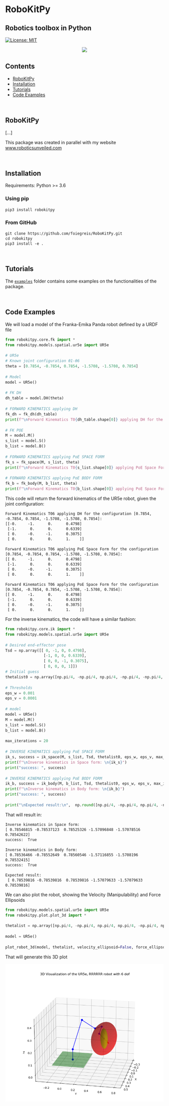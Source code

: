 # RoboKitPy
## Robotics toolbox in Python


<!---[![PyPI version](https://badge.fury.io/py/roboticstoolbox-python.svg)](https://badge.fury.io/py/roboticstoolbox-python)
[![Anaconda version](https://anaconda.org/conda-forge/roboticstoolbox-python/badges/version.svg)](https://anaconda.org/conda-forge/roboticstoolbox-python)
![PyPI - Python Version](https://img.shields.io/pypi/pyversions/roboticstoolbox-python.svg)
-->
[![License: MIT](https://img.shields.io/badge/License-MIT-yellow.svg)](https://opensource.org/licenses/MIT)


<p align="center">
	<img src="https://github.com/foiegreis/RoboKitPy/tree/main/docs/imgs/robokipy_logo1.png" width="200">
</p>


## Contents

- [RoboKitPy](#1)
- [Installation](#2)
- [Tutorials](#3)
- [Code Examples](#4)

<br>

<a id='1'></a>

## RoboKitPy

[...]

This package was created in parallel with my website www.roboticsunveiled.com

<br>

<a id='2'></a>

## Installation

Requirements: Python >= 3.6

### Using pip

```shell script
pip3 install robokitpy
```

### From GitHub

```shell script
git clone https://github.com/foiegreis/RoboKitPy.git
cd robokitpy
pip3 install -e .
```

<br>

<a id='3'></a>

## Tutorials
The [`examples`](https://github.com/foiegreis/RoboKitPy/tree/main/robokitpy/examples) folder contains some examples on the functionalities of the package. 

<br>

<a id='3'></a>

## Code Examples

We will load a model of the Franka-Emika Panda robot defined by a URDF file

```python
from robokitpy.core.fk import *
from robokitpy.models.spatial.ur5e import UR5e

# UR5e
# Known joint configuration θ1-θ6
theta = [0.7854, -0.7854, 0.7854, -1.5708, -1.5708, 0.7854]

# Model
model = UR5e()

# FK DH
dh_table = model.DH(theta)

# FORWARD KINEMATICS applying DH
fk_dh = fk_dh(dh_table)
print(f"\nForward Kinematics T0{dh_table.shape[0]} applying DH for the configuration {theta}: \n{fk_dh}")

# FK POE
M = model.M()
s_list = model.S()
b_list = model.B()

# FORWARD KINEMATICS applying PoE SPACE FORM
fk_s = fk_space(M, s_list, theta)
print(f"\nForward Kinematics T0{s_list.shape[0]} applying PoE Space Form for the configuration {theta}: \n{fk_s}")

# FORWARD KINEMATICS applying PoE BODY FORM
fk_b = fk_body(M, b_list, theta)
print(f"\nForward Kinematics T0{b_list.shape[0]} applying PoE Space Form for the configuration {theta}: \n{fk_b}")
```

This code will return the forward kinematics of the UR5e robot, given the joint configuration:

```
Forward Kinematics T06 applying DH for the configuration [0.7854, -0.7854, 0.7854, -1.5708, -1.5708, 0.7854]: 
[[-0.     -1.      0.      0.4798]
 [-1.      0.      0.      0.6339]
 [ 0.     -0.     -1.      0.3075]
 [ 0.      0.      0.      1.    ]]

Forward Kinematics T06 applying PoE Space Form for the configuration [0.7854, -0.7854, 0.7854, -1.5708, -1.5708, 0.7854]: 
[[ 0.     -1.      0.      0.4798]
 [-1.      0.      0.      0.6339]
 [ 0.     -0.     -1.      0.3075]
 [ 0.      0.      0.      1.    ]]

Forward Kinematics T06 applying PoE Space Form for the configuration [0.7854, -0.7854, 0.7854, -1.5708, -1.5708, 0.7854]: 
[[ 0.     -1.      0.      0.4798]
 [-1.      0.      0.      0.6339]
 [ 0.     -0.     -1.      0.3075]
 [ 0.      0.      0.      1.    ]]

```

For the inverse kinematics, the code will have a similar fashion:

```python
from robokitpy.core.ik import *
from robokitpy.models.spatial.ur5e import UR5e

# Desired end-effector pose
Tsd = np.array([[ 0, -1, 0, 0.4798],
                 [-1, 0, 0, 0.6339],
                 [ 0, 0, -1, 0.3075],
                 [ 0, 0, 0, 1]])
# Initial guess
thetalist0 = np.array([np.pi/4, -np.pi/4, np.pi/4, -np.pi/4, -np.pi/4, np.pi/4])

# Thresholds
eps_w = 0.001
eps_v = 0.0001

# model
model = UR5e()
M = model.M()
s_list = model.S()
b_list = model.B()

max_iterations = 20

# INVERSE KINEMATICS applying PoE SPACE FORM
ik_s, success = ik_space(M, s_list, Tsd, thetalist0, eps_w, eps_v, max_iterations)
print(f"\nInverse kinematics in Space form: \n{ik_s}")
print("success: ", success)

# INVERSE KINEMATICS applying PoE BODY FORM
ik_b, success = ik_body(M, b_list, Tsd, thetalist0, eps_w, eps_v, max_iterations)
print(f"\nInverse kinematics in Body form: \n{ik_b}")
print("success: ", success)

print("\nExpected result:\n",  np.round([np.pi/4, -np.pi/4, np.pi/4, -np.pi/2, -np.pi/2, np.pi/4], 8))
```

That will result in:

```shell
Inverse kinematics in Space form: 
[ 0.78546815 -0.78537123  0.78525326 -1.57096848 -1.57078516  0.78542622]
success:  True

Inverse kinematics in Body form: 
[ 0.78536466 -0.78552649  0.78560546 -1.57116855 -1.5708196   0.78532415]
success:  True

Expected result:
 [ 0.78539816 -0.78539816  0.78539816 -1.57079633 -1.57079633  0.78539816]
```

We can also plot the robot, showing the Velocity (Manipulability) and Force Ellipsoids

```python
from robokitpy.models.spatial.ur5e import UR5e
from robokitpy.plot.plot_3d import *

thetalist = np.array([np.pi/4, -np.pi/4, np.pi/4, np.pi/4, -np.pi/4, np.pi/4])

model = UR5e()

plot_robot_3d(model, thetalist, velocity_ellipsoid=False, force_ellipsoid=True, linear=False, scale=0.1)
```
That will generate this 3D plot


<p align="center">
	<img src="docs/imgs/ur5e.png" with="300">
</p>


